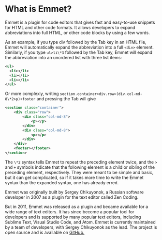 # What is Emmet?

Emmet is a plugin for code editors that gives fast and easy-to-use snippets for HTML and other code formats. It allows developers to expand abbreviations into full HTML, or other code blocks by using a few words.

As an example, if you type div followed by the Tab key in an HTML file, Emmet will automatically expand the abbreviation into a full `<div>` element. Similarly, if you type `ul>li\*3` followed by the Tab key, Emmet will expand the abbreviation into an unordered list with three list items:

```xml
<ul>
  <li></li>
  <li></li>
  <li></li>
</ul>
```

Or more complexly, writing `section.container>div.row>(div.col-md-8\*2>p)+footer` and pressing the Tab will give

```xml
<section class="container">
    <div class="row">     
        <div class="col-md-8">       
            <p></p>     
        </div>         
        <div class="col-md-8">       
            <p></p>         
        </div>   
    </div>   
    <footer></footer> 
</section> 
```

The `\*2` syntax tells Emmet to repeat the preceding element twice, and the `>` and `+` symbols indicate that the following element is a child or sibling of the preceding element, respectively. They were meant to be simple and basic, but it can get complicated, so if it takes more time to write the Emmet syntax than the expanded syntax, one has already erred.

Emmet was originally built by Sergey Chikuyonok, a Russian software developer in 2007 as a plugin for the text editor called Zen Coding.

But in 2011, Emmet was released as a plugin and became available for a wide range of text editors. It has since become a popular tool for developers and is supported by many popular text editors, including Sublime Text, Visual Studio Code, and Atom. Emmet is currently maintained by a team of developers, with Sergey Chikuyonok as the lead. The project is open source and is available on [GitHub.](https://github.com/emmetio/emmet)